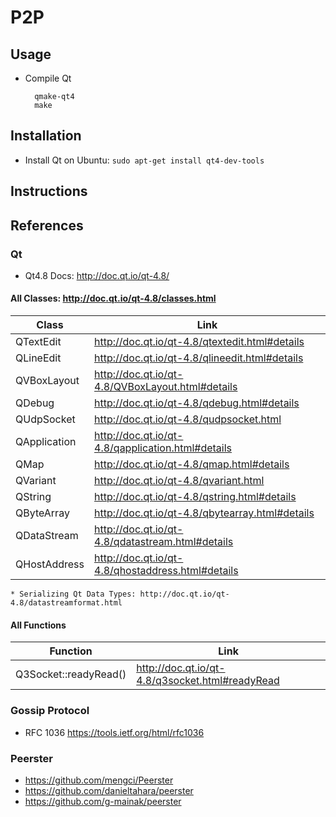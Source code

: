 # P2P

## Usage
* Compile Qt

        qmake-qt4
        make

## Installation
* Install Qt on Ubuntu: `sudo apt-get install qt4-dev-tools`

## Instructions
## References
### Qt 
* Qt4.8 Docs: http://doc.qt.io/qt-4.8/

#### All Classes: http://doc.qt.io/qt-4.8/classes.html

Class|Link
---|---
QTextEdit|http://doc.qt.io/qt-4.8/qtextedit.html#details
QLineEdit|http://doc.qt.io/qt-4.8/qlineedit.html#details
QVBoxLayout|http://doc.qt.io/qt-4.8/QVBoxLayout.html#details
QDebug|http://doc.qt.io/qt-4.8/qdebug.html#details
QUdpSocket|http://doc.qt.io/qt-4.8/qudpsocket.html
QApplication|http://doc.qt.io/qt-4.8/qapplication.html#details
QMap|http://doc.qt.io/qt-4.8/qmap.html#details
QVariant|http://doc.qt.io/qt-4.8/qvariant.html
QString|http://doc.qt.io/qt-4.8/qstring.html#details
QByteArray|http://doc.qt.io/qt-4.8/qbytearray.html#details
QDataStream|http://doc.qt.io/qt-4.8/qdatastream.html#details
QHostAddress|http://doc.qt.io/qt-4.8/qhostaddress.html#details

    * Serializing Qt Data Types: http://doc.qt.io/qt-4.8/datastreamformat.html

#### All Functions

Function|Link
---|---
Q3Socket::readyRead()|http://doc.qt.io/qt-4.8/q3socket.html#readyRead

### Gossip Protocol
* RFC 1036 https://tools.ietf.org/html/rfc1036
      


### Peerster
* https://github.com/mengci/Peerster
* https://github.com/danieltahara/peerster
* https://github.com/g-mainak/peerster


